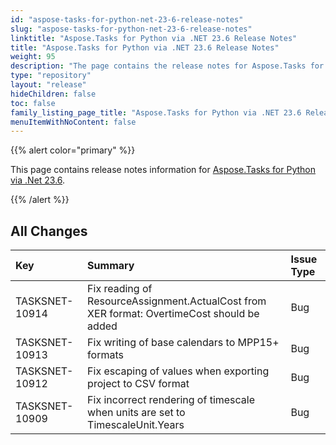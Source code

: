 ```yaml
---
id: "aspose-tasks-for-python-net-23-6-release-notes"
slug: "aspose-tasks-for-python-net-23-6-release-notes"
linktitle: "Aspose.Tasks for Python via .NET 23.6 Release Notes"
title: "Aspose.Tasks for Python via .NET 23.6 Release Notes"
weight: 95
description: "The page contains the release notes for Aspose.Tasks for Python via .NET 23.6."
type: "repository"
layout: "release"
hideChildren: false
toc: false
family_listing_page_title: "Aspose.Tasks for Python via .NET 23.6 Release Notes"
menuItemWithNoContent: false
---
```

{{% alert color="primary" %}} 

This page contains release notes information for [Aspose.Tasks for Python via .Net 23.6](https://pypi.org/project/aspose-tasks/23.6.0/).

{{% /alert %}}

## **All Changes**
|**Key**|**Summary**|**Issue Type**|
| :- | :- | :- |
| TASKSNET-10914 | Fix reading of ResourceAssignment.ActualCost from XER format: OvertimeCost should be added | Bug |
| TASKSNET-10913 | Fix writing of base calendars to MPP15+ formats | Bug |
| TASKSNET-10912 | Fix escaping of values when exporting project to CSV format | Bug |
| TASKSNET-10909 | Fix incorrect rendering of timescale when units are set to TimescaleUnit.Years | Bug |

